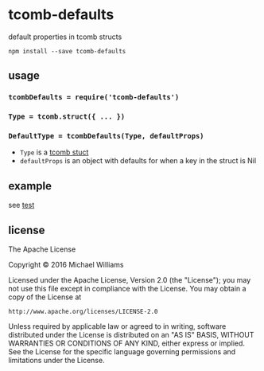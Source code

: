 # tcomb-defaults

default properties in tcomb structs

```shell
npm install --save tcomb-defaults
```

## usage

### `tcombDefaults = require('tcomb-defaults')`

### `Type = tcomb.struct({ ... })`

### `DefaultType = tcombDefaults(Type, defaultProps)`

- `Type` is a [tcomb stuct](https://github.com/gcanti/tcomb/blob/master/docs/API.md#the-struct-combinator)
- `defaultProps` is an object with defaults for when a key in the struct is Nil

## example

see [test](./test.js)

## license

The Apache License

Copyright &copy; 2016 Michael Williams

Licensed under the Apache License, Version 2.0 (the "License");
you may not use this file except in compliance with the License.
You may obtain a copy of the License at

    http://www.apache.org/licenses/LICENSE-2.0

Unless required by applicable law or agreed to in writing, software
distributed under the License is distributed on an "AS IS" BASIS,
WITHOUT WARRANTIES OR CONDITIONS OF ANY KIND, either express or implied.
See the License for the specific language governing permissions and
limitations under the License.
